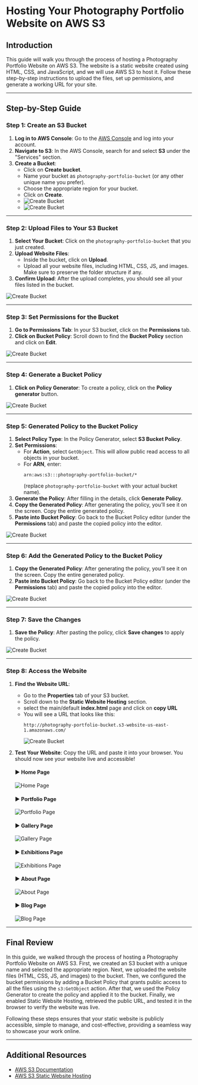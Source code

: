 # **Hosting Your Photography Portfolio Website on AWS S3**

## **Introduction**

This guide will walk you through the process of hosting a Photography Portfolio Website on AWS S3. The website is a static website created using HTML, CSS, and JavaScript, and we will use AWS S3 to host it. Follow these step-by-step instructions to upload the files, set up permissions, and generate a working URL for your site.

---

## **Step-by-Step Guide**

### **Step 1: Create an S3 Bucket**

1. **Log in to AWS Console**: Go to the [AWS Console](https://aws.amazon.com/) and log into your account.
2. **Navigate to S3**: In the AWS Console, search for and select **S3** under the "Services" section.
3. **Create a Bucket**:
   - Click on **Create bucket**.
   - Name your bucket as `photography-portfolio-bucket` (or any other unique name you prefer).
   - Choose the appropriate region for your bucket.
   - Click on **Create**.
   - ![Create Bucket](https://github.com/jaimin-vitthalpara/aws-mini-projects/blob/d5b4d69a9ac2ccbe08daa33720ad761559520952/create-bucket-edit.png)
   - ![Create Bucket](https://github.com/jaimin-vitthalpara/aws-mini-projects/blob/6cde468acf07618e2cb350c467ffa92c4c2b3c61/1-bucket-created.png)

---

### **Step 2: Upload Files to Your S3 Bucket**

1. **Select Your Bucket**: Click on the `photography-portfolio-bucket` that you just created.
2. **Upload Website Files**:
   - Inside the bucket, click on **Upload**.
   - Upload all your website files, including HTML, CSS, JS, and images. Make sure to preserve the folder structure if any.
3. **Confirm Upload**: After the upload completes, you should see all your files listed in the bucket.

![Create Bucket](https://github.com/jaimin-vitthalpara/aws-mini-projects/blob/6cde468acf07618e2cb350c467ffa92c4c2b3c61/2-add%20file%20%26%20folders.png)

---

### **Step 3: Set Permissions for the Bucket**

1. **Go to Permissions Tab**: In your S3 bucket, click on the **Permissions** tab.
2. **Click on Bucket Policy**: Scroll down to find the **Bucket Policy** section and click on **Edit**.

![Create Bucket](https://github.com/jaimin-vitthalpara/aws-mini-projects/blob/6cde468acf07618e2cb350c467ffa92c4c2b3c61/3-permission%20TAB.png)

---

### **Step 4: Generate a Bucket Policy**

1. **Click on Policy Generator**: To create a policy, click on the **Policy generator** button.

![Create Bucket](https://github.com/jaimin-vitthalpara/aws-mini-projects/blob/6cde468acf07618e2cb350c467ffa92c4c2b3c61/4-edit%20bucket%20policy.png)

---

### **Step 5: Generated Policy to the Bucket Policy**

1. **Select Policy Type**: In the Policy Generator, select **S3 Bucket Policy**.
2. **Set Permissions**:
   - For **Action**, select `GetObject`. This will allow public read access to all objects in your bucket.
   - For **ARN**, enter: 
     ```
     arn:aws:s3:::photography-portfolio-bucket/*
     ```
     (replace `photography-portfolio-bucket` with your actual bucket name).
3. **Generate the Policy**: After filling in the details, click **Generate Policy**.
4. **Copy the Generated Policy**: After generating the policy, you’ll see it on the screen. Copy the entire generated policy.
5. **Paste into Bucket Policy**: Go back to the Bucket Policy editor (under the **Permissions** tab) and paste the copied policy into the editor.

![Create Bucket](https://github.com/jaimin-vitthalpara/aws-mini-projects/blob/6cde468acf07618e2cb350c467ffa92c4c2b3c61/5-getobject.png)


---

### **Step 6: Add the Generated Policy to the Bucket Policy**

1. **Copy the Generated Policy**: After generating the policy, you’ll see it on the screen. Copy the entire generated policy.
2. **Paste into Bucket Policy**: Go back to the Bucket Policy editor (under the **Permissions** tab) and paste the copied policy into the editor.

![Create Bucket](https://github.com/jaimin-vitthalpara/aws-mini-projects/blob/6cde468acf07618e2cb350c467ffa92c4c2b3c61/6-policy%20generatded.png)


---

### **Step 7: Save the Changes**

1. **Save the Policy**: After pasting the policy, click **Save changes** to apply the policy.

![Create Bucket](https://github.com/jaimin-vitthalpara/aws-mini-projects/blob/6cde468acf07618e2cb350c467ffa92c4c2b3c61/7-copy%20policy.png)

---

### **Step 8: Access the Website**

1. **Find the Website URL**:
   - Go to the **Properties** tab of your S3 bucket.
   - Scroll down to the **Static Website Hosting** section.
   - select the main/default **index.html** page and click on **copy URL** 
   - You will see a URL that looks like this:
     ```
     http://photography-portfolio-bucket.s3-website-us-east-1.amazonaws.com/
     ```
     ![Create Bucket](https://github.com/jaimin-vitthalpara/aws-mini-projects/blob/6cde468acf07618e2cb350c467ffa92c4c2b3c61/8.png)
     
2. **Test Your Website**: Copy the URL and paste it into your browser. You should now see your website live and accessible!

    #### ▶ **Home Page**
   ![Home Page](https://github.com/jaimin-vitthalpara/aws-mini-projects/blob/38072c1d7eb1f75561a30401679610a23d2883eb/home.png)

   #### ▶ **Portfolio Page**
   ![Portfolio Page](https://github.com/jaimin-vitthalpara/aws-mini-projects/blob/38072c1d7eb1f75561a30401679610a23d2883eb/portfolio.png)

   #### ▶ **Gallery Page**
   ![Gallery Page](https://github.com/jaimin-vitthalpara/aws-mini-projects/blob/38072c1d7eb1f75561a30401679610a23d2883eb/Gallery.png)

   #### ▶ **Exhibitions Page**
   ![Exhibitions Page](https://github.com/jaimin-vitthalpara/aws-mini-projects/blob/38072c1d7eb1f75561a30401679610a23d2883eb/exhibitions.png)

   #### ▶ **About Page**
   ![About Page](https://github.com/jaimin-vitthalpara/aws-mini-projects/blob/38072c1d7eb1f75561a30401679610a23d2883eb/about.png)

   #### ▶ **Blog Page**
   ![Blog Page](https://github.com/jaimin-vitthalpara/aws-mini-projects/blob/38072c1d7eb1f75561a30401679610a23d2883eb/blog.png)

---

## **Final Review**

In this guide, we walked through the process of hosting a Photography Portfolio Website on AWS S3. First, we created an S3 bucket with a unique name and selected the appropriate region. Next, we uploaded the website files (HTML, CSS, JS, and images) to the bucket. Then, we configured the bucket permissions by adding a Bucket Policy that grants public access to all the files using the `s3:GetObject` action. After that, we used the Policy Generator to create the policy and applied it to the bucket. Finally, we enabled Static Website Hosting, retrieved the public URL, and tested it in the browser to verify the website was live. 

Following these steps ensures that your static website is publicly accessible, simple to manage, and cost-effective, providing a seamless way to showcase your work online.

---

## **Additional Resources**

- [AWS S3 Documentation](https://docs.aws.amazon.com/s3/)
- [AWS S3 Static Website Hosting](https://docs.aws.amazon.com/AmazonS3/latest/dev/WebsiteHosting.html)


